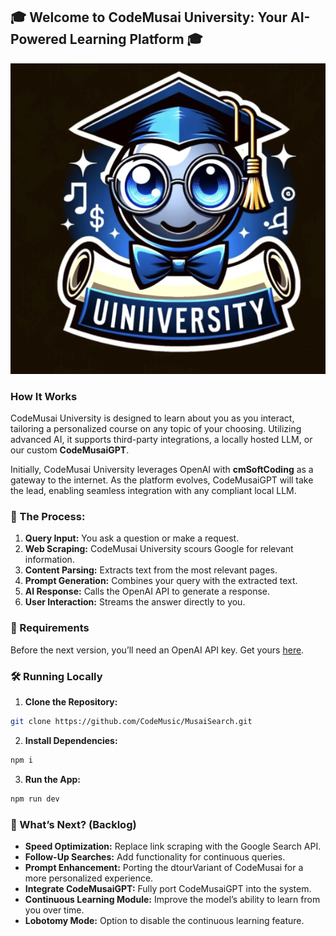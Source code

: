 ## 🎓 Welcome to CodeMusai University: Your AI-Powered Learning Platform 🎓

<img src="https://github.com/CodeMusic/CodeMusai-University/blob/main/CodeMusaiUniversity.png?raw=true" alt="CodeMusaiUniversity">

### How It Works

CodeMusai University is designed to learn about you as you interact, tailoring a personalized course on any topic of your choosing. Utilizing advanced AI, it supports third-party integrations, a locally hosted LLM, or our custom **CodeMusaiGPT**.

Initially, CodeMusai University leverages OpenAI with **cmSoftCoding** as a gateway to the internet. As the platform evolves, CodeMusaiGPT will take the lead, enabling seamless integration with any compliant local LLM.

### 🧠 The Process:

1. **Query Input:** You ask a question or make a request.
2. **Web Scraping:** CodeMusai University scours Google for relevant information.
3. **Content Parsing:** Extracts text from the most relevant pages.
4. **Prompt Generation:** Combines your query with the extracted text.
5. **AI Response:** Calls the OpenAI API to generate a response.
6. **User Interaction:** Streams the answer directly to you.

### 🔧 Requirements

Before the next version, you’ll need an OpenAI API key. Get yours [here](https://openai.com/api/).

### 🛠 Running Locally

1. **Clone the Repository:**

```bash
git clone https://github.com/CodeMusic/MusaiSearch.git
```

2. **Install Dependencies:**

```bash
npm i
```

3. **Run the App:**

```bash
npm run dev
```

### 🚀 What’s Next? (Backlog)

- **Speed Optimization:** Replace link scraping with the Google Search API.
- **Follow-Up Searches:** Add functionality for continuous queries.
- **Prompt Enhancement:** Porting the dtourVariant of CodeMusai for a more personalized experience.
- **Integrate CodeMusaiGPT:** Fully port CodeMusaiGPT into the system.
- **Continuous Learning Module:** Improve the model’s ability to learn from you over time.
- **Lobotomy Mode:** Option to disable the continuous learning feature.


